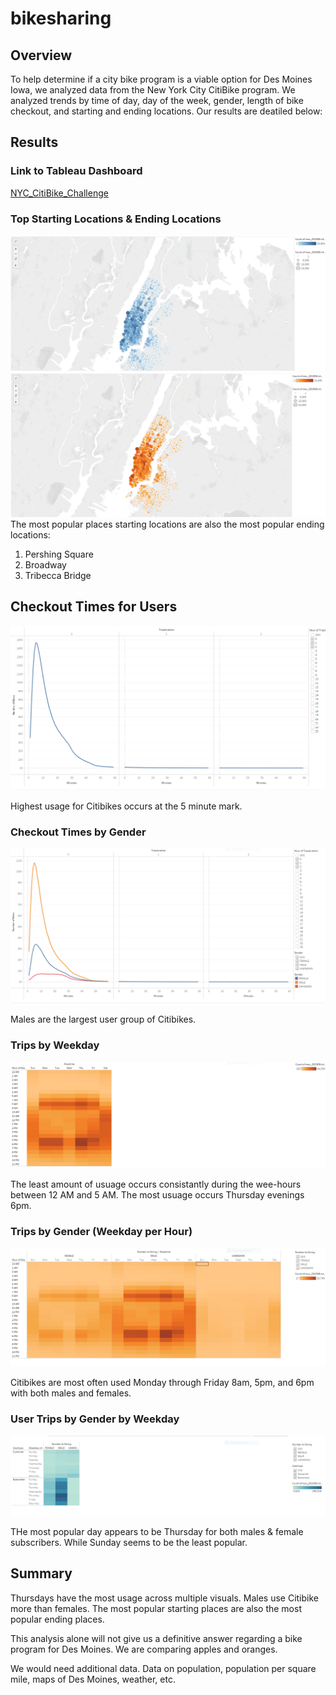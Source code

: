 # bikesharing

## Overview
To help determine if a city bike program is a viable option for Des Moines Iowa, we analyzed data from the New York City CitiBike program. We analyzed trends by time of day, day of the week, gender, length of bike checkout, and starting and ending locations. Our results are deatiled below:


## Results

### Link to Tableau Dashboard
[NYC_CitiBike_Challenge](https://public.tableau.com/app/profile/daniel2693/viz/NYC_CitiBike_Challenge_final/NYCCitibikeStory?publish=yes)

### Top Starting Locations & Ending Locations
![Top_Starting_Locations](/resources/1a.PNG)
![Top_Ending_Locations](/resources/2a.PNG)
The most popular places starting locations are also the most popular ending locations:
1. Pershing Square
2. Broadway
3. Tribecca Bridge

## Checkout Times for Users
![Checkout_Times_for_Users](/resources/3a.PNG)

Highest usage for Citibikes occurs at the 5 minute mark.

### Checkout Times by Gender
![Checkout_Times_by_Gender](/resources/4a.PNG)

Males are the largest user group of Citibikes.

### Trips by Weekday
![Trips_by_Weekday](/resources/5a.PNG)

The least amount of usuage occurs consistantly during the wee-hours between 12 AM and 5 AM. The most usuage occurs Thursday evenings 6pm.


### Trips by Gender (Weekday per Hour)
![Trips_by_Gender_(Weekday_per_Hour)](/resources/6a.PNG)

Citibikes are most often used  Monday through Friday 8am, 5pm, and 6pm with both males and females.


### User Trips by Gender by Weekday
![User_Trips_by_Gender_by_Weekday](/resources/7a.PNG)

THe most popular day appears to be Thursday for both males & female subscribers.  While Sunday seems to be the least popular.


## Summary
Thursdays have the most usage across multiple visuals. Males use Citibike more than females. The most popular starting places are also the most popular ending places. 

This analysis alone will not give us a definitive answer regarding a bike program for Des Moines. We are comparing apples and oranges. 

We would need additional data. Data on population, population per square mile, maps of Des Moines, weather, etc. 
